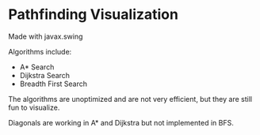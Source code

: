 # Pathfinding Visualization

Made with javax.swing


Algorithms include:
- A* Search
- Dijkstra Search
- Breadth First Search

The algorithms are unoptimized and are not very efficient, but they are still fun to visualize.

Diagonals are working in A* and Dijkstra but not implemented in BFS.